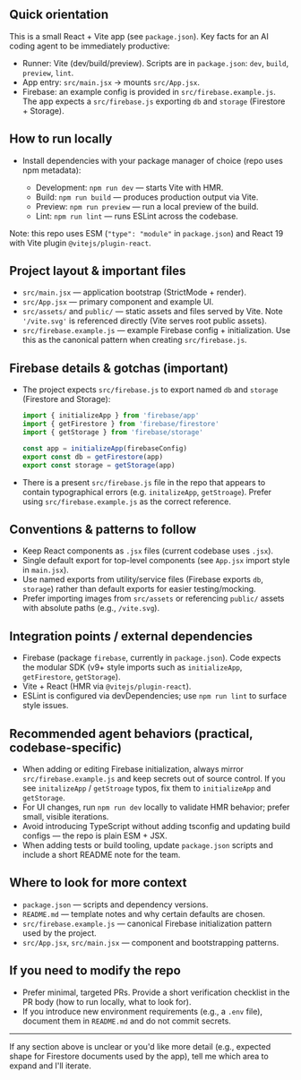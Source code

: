 ## Quick orientation

This is a small React + Vite app (see `package.json`). Key facts for an AI coding agent to be immediately productive:

- Runner: Vite (dev/build/preview). Scripts are in `package.json`: `dev`, `build`, `preview`, `lint`.
- App entry: `src/main.jsx` -> mounts `src/App.jsx`.
- Firebase: an example config is provided in `src/firebase.example.js`. The app expects a `src/firebase.js` exporting `db` and `storage` (Firestore + Storage).

## How to run locally

- Install dependencies with your package manager of choice (repo uses npm metadata):

  - Development: `npm run dev` — starts Vite with HMR.
  - Build: `npm run build` — produces production output via Vite.
  - Preview: `npm run preview` — run a local preview of the build.
  - Lint: `npm run lint` — runs ESLint across the codebase.

Note: this repo uses ESM (`"type": "module"` in `package.json`) and React 19 with Vite plugin `@vitejs/plugin-react`.

## Project layout & important files

- `src/main.jsx` — application bootstrap (StrictMode + render).
- `src/App.jsx` — primary component and example UI.
- `src/assets/` and `public/` — static assets and files served by Vite. Note `'/vite.svg'` is referenced directly (Vite serves root public assets).
- `src/firebase.example.js` — example Firebase config + initialization. Use this as the canonical pattern when creating `src/firebase.js`.

## Firebase details & gotchas (important)

- The project expects `src/firebase.js` to export named `db` and `storage` (Firestore and Storage):

  ```js
  import { initializeApp } from 'firebase/app'
  import { getFirestore } from 'firebase/firestore'
  import { getStorage } from 'firebase/storage'

  const app = initializeApp(firebaseConfig)
  export const db = getFirestore(app)
  export const storage = getStorage(app)
  ```

- There is a present `src/firebase.js` file in the repo that appears to contain typographical errors (e.g. `initalizeApp`, `getStroage`). Prefer using `src/firebase.example.js` as the correct reference.

## Conventions & patterns to follow

- Keep React components as `.jsx` files (current codebase uses `.jsx`).
- Single default export for top-level components (see `App.jsx` import style in `main.jsx`).
- Use named exports from utility/service files (Firebase exports `db`, `storage`) rather than default exports for easier testing/mocking.
- Prefer importing images from `src/assets` or referencing `public/` assets with absolute paths (e.g., `/vite.svg`).

## Integration points / external dependencies

- Firebase (package `firebase`, currently in `package.json`). Code expects the modular SDK (v9+ style imports such as `initializeApp`, `getFirestore`, `getStorage`).
- Vite + React (HMR via `@vitejs/plugin-react`).
- ESLint is configured via devDependencies; use `npm run lint` to surface style issues.

## Recommended agent behaviors (practical, codebase-specific)

- When adding or editing Firebase initialization, always mirror `src/firebase.example.js` and keep secrets out of source control. If you see `initalizeApp` / `getStroage` typos, fix them to `initializeApp` and `getStorage`.
- For UI changes, run `npm run dev` locally to validate HMR behavior; prefer small, visible iterations.
- Avoid introducing TypeScript without adding tsconfig and updating build configs — the repo is plain ESM + JSX.
- When adding tests or build tooling, update `package.json` scripts and include a short README note for the team.

## Where to look for more context

- `package.json` — scripts and dependency versions.
- `README.md` — template notes and why certain defaults are chosen.
- `src/firebase.example.js` — canonical Firebase initialization pattern used by the project.
- `src/App.jsx`, `src/main.jsx` — component and bootstrapping patterns.

## If you need to modify the repo

- Prefer minimal, targeted PRs. Provide a short verification checklist in the PR body (how to run locally, what to look for).
- If you introduce new environment requirements (e.g., a `.env` file), document them in `README.md` and do not commit secrets.

---

If any section above is unclear or you'd like more detail (e.g., expected shape for Firestore documents used by the app), tell me which area to expand and I'll iterate.
